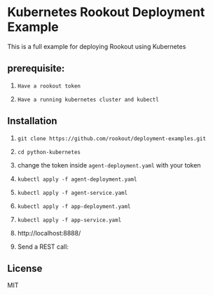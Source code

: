 # Kubernetes Rookout Deployment Example

This is a full example for deploying Rookout using Kubernetes

## prerequisite:

1. `Have a rookout token`

2. `Have a running kubernetes cluster and kubectl`

## Installation

1. `git clone https://github.com/rookout/deployment-examples.git`

2. `cd python-kubernetes`

3. change the token inside `agent-deployment.yaml` with your token

3. `kubectl apply -f agent-deployment.yaml`

4. `kubectl apply -f agent-service.yaml`

3. `kubectl apply -f app-deployment.yaml`

4. `kubectl apply -f app-service.yaml`

5. http://localhost:8888/

6. Send a REST call:


## License

MIT
